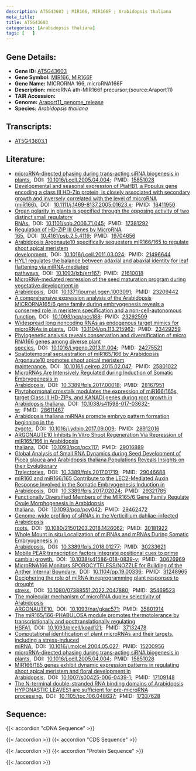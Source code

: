 ```yaml
---
description: AT5G43603 ; MIR166, MIR166F ; Arabidopsis thaliana
meta_title:
title: AT5G43603
categories: [Arabidopsis thaliana]
tags: [   ]
---
```


## Gene Details:
- **Gene ID:** [AT5G43603](https://www.arabidopsis.org/locus?name=AT5G43603)
- **Gene Symbol:** <u>MIR166, MIR166F</u>
- **Gene Name:** MICRORNA 166, microRNA166F
- **Description:**   microRNA ath-MIR166f precursor;(source:Araport11)
- **TAIR Accession:** 
- **Genome:** [Araport11_genome_release](https://www.arabidopsis.org/download/list?dir=Genes%2FAraport11_genome_release)
- **Species:** *Arabidopsis thaliana*

## Transcripts:
   -  [AT5G43603.1](https://www.arabidopsis.org/gene?name=AT5G43603.1)
## Literature:
   - [microRNA-directed phasing during trans-acting siRNA biogenesis in plants.](https://www.doi.org/10.1016/j.cell.2005.04.004)&nbsp;&nbsp;DOI:&nbsp;&nbsp;[10.1016/j.cell.2005.04.004](https://www.doi.org/10.1016/j.cell.2005.04.004);&nbsp;&nbsp;PMID:&nbsp;&nbsp;[15851028](https://pubmed.ncbi.nlm.nih.gov/15851028/)
   - [Developmental and seasonal expression of PtaHB1, a Populus gene encoding a class  III HD-Zip protein, is closely associated with secondary growth and inversely  correlated with the level of microRNA (miR166).](https://www.doi.org/10.1111/j.1469-8137.2005.01623.x)&nbsp;&nbsp;DOI:&nbsp;&nbsp;[10.1111/j.1469-8137.2005.01623.x](https://www.doi.org/10.1111/j.1469-8137.2005.01623.x);&nbsp;&nbsp;PMID:&nbsp;&nbsp;[16411950](https://pubmed.ncbi.nlm.nih.gov/16411950/)
   - [Organ polarity in plants is specified through the opposing activity of two  distinct small regulatory RNAs.](https://www.doi.org/10.1101/sqb.2006.71.045)&nbsp;&nbsp;DOI:&nbsp;&nbsp;[10.1101/sqb.2006.71.045](https://www.doi.org/10.1101/sqb.2006.71.045);&nbsp;&nbsp;PMID:&nbsp;&nbsp;[17381292](https://pubmed.ncbi.nlm.nih.gov/17381292/)
   - [Regulation of HD-ZIP III Genes by MicroRNA 165.](https://www.doi.org/10.4161/psb.2.5.4119)&nbsp;&nbsp;DOI:&nbsp;&nbsp;[10.4161/psb.2.5.4119](https://www.doi.org/10.4161/psb.2.5.4119);&nbsp;&nbsp;PMID:&nbsp;&nbsp;[19704656](https://pubmed.ncbi.nlm.nih.gov/19704656/)
   - [Arabidopsis Argonaute10 specifically sequesters miR166/165 to regulate shoot  apical meristem development.](https://www.doi.org/10.1016/j.cell.2011.03.024)&nbsp;&nbsp;DOI:&nbsp;&nbsp;[10.1016/j.cell.2011.03.024](https://www.doi.org/10.1016/j.cell.2011.03.024);&nbsp;&nbsp;PMID:&nbsp;&nbsp;[21496644](https://pubmed.ncbi.nlm.nih.gov/21496644/)
   - [HYL1 regulates the balance between adaxial and abaxial identity for leaf  flattening via miRNA-mediated pathways.](https://www.doi.org/10.1093/jxb/err167)&nbsp;&nbsp;DOI:&nbsp;&nbsp;[10.1093/jxb/err167](https://www.doi.org/10.1093/jxb/err167);&nbsp;&nbsp;PMID:&nbsp;&nbsp;[21610018](https://pubmed.ncbi.nlm.nih.gov/21610018/)
   - [MicroRNA-mediated repression of the seed maturation program during vegetative  development in Arabidopsis.](https://www.doi.org/10.1371/journal.pgen.1003091)&nbsp;&nbsp;DOI:&nbsp;&nbsp;[10.1371/journal.pgen.1003091](https://www.doi.org/10.1371/journal.pgen.1003091);&nbsp;&nbsp;PMID:&nbsp;&nbsp;[23209442](https://pubmed.ncbi.nlm.nih.gov/23209442/)
   - [A comprehensive expression analysis of the Arabidopsis MICRORNA165/6 gene family  during embryogenesis reveals a conserved role in meristem specification and a  non-cell-autonomous function.](https://www.doi.org/10.1093/pcp/pcs188)&nbsp;&nbsp;DOI:&nbsp;&nbsp;[10.1093/pcp/pcs188](https://www.doi.org/10.1093/pcp/pcs188);&nbsp;&nbsp;PMID:&nbsp;&nbsp;[23292599](https://pubmed.ncbi.nlm.nih.gov/23292599/)
   - [Widespread long noncoding RNAs as endogenous target mimics for microRNAs in  plants.](https://www.doi.org/10.1104/pp.113.215962)&nbsp;&nbsp;DOI:&nbsp;&nbsp;[10.1104/pp.113.215962](https://www.doi.org/10.1104/pp.113.215962);&nbsp;&nbsp;PMID:&nbsp;&nbsp;[23429259](https://pubmed.ncbi.nlm.nih.gov/23429259/)
   - [Phylogenetic analysis reveals conservation and diversification of micro RNA166  genes among diverse plant species.](https://www.doi.org/10.1016/j.ygeno.2013.11.004)&nbsp;&nbsp;DOI:&nbsp;&nbsp;[10.1016/j.ygeno.2013.11.004](https://www.doi.org/10.1016/j.ygeno.2013.11.004);&nbsp;&nbsp;PMID:&nbsp;&nbsp;[24275521](https://pubmed.ncbi.nlm.nih.gov/24275521/)
   - [Spatiotemporal sequestration of miR165/166 by Arabidopsis Argonaute10 promotes  shoot apical meristem maintenance.](https://www.doi.org/10.1016/j.celrep.2015.02.047)&nbsp;&nbsp;DOI:&nbsp;&nbsp;[10.1016/j.celrep.2015.02.047](https://www.doi.org/10.1016/j.celrep.2015.02.047);&nbsp;&nbsp;PMID:&nbsp;&nbsp;[25801022](https://pubmed.ncbi.nlm.nih.gov/25801022/)
   - [MicroRNAs Are Intensively Regulated during Induction of Somatic Embryogenesis in  Arabidopsis.](https://www.doi.org/10.3389/fpls.2017.00018)&nbsp;&nbsp;DOI:&nbsp;&nbsp;[10.3389/fpls.2017.00018](https://www.doi.org/10.3389/fpls.2017.00018);&nbsp;&nbsp;PMID:&nbsp;&nbsp;[28167951](https://pubmed.ncbi.nlm.nih.gov/28167951/)
   - [Phytohormonal crosstalk modulates the expression of miR166/165s, target Class III  HD-ZIPs, and KANADI genes during root growth in Arabidopsis thaliana.](https://www.doi.org/10.1038/s41598-017-03632-w)&nbsp;&nbsp;DOI:&nbsp;&nbsp;[10.1038/s41598-017-03632-w](https://www.doi.org/10.1038/s41598-017-03632-w);&nbsp;&nbsp;PMID:&nbsp;&nbsp;[28611467](https://pubmed.ncbi.nlm.nih.gov/28611467/)
   - [Arabidopsis thaliana miRNAs promote embryo pattern formation beginning in the  zygote.](https://www.doi.org/10.1016/j.ydbio.2017.09.009)&nbsp;&nbsp;DOI:&nbsp;&nbsp;[10.1016/j.ydbio.2017.09.009](https://www.doi.org/10.1016/j.ydbio.2017.09.009);&nbsp;&nbsp;PMID:&nbsp;&nbsp;[28912016](https://pubmed.ncbi.nlm.nih.gov/28912016/)
   - [ARGONAUTE10 Inhibits In Vitro Shoot Regeneration Via Repression of miR165/166 in  Arabidopsis thaliana.](https://www.doi.org/10.1093/pcp/pcx117)&nbsp;&nbsp;DOI:&nbsp;&nbsp;[10.1093/pcp/pcx117](https://www.doi.org/10.1093/pcp/pcx117);&nbsp;&nbsp;PMID:&nbsp;&nbsp;[29016889](https://pubmed.ncbi.nlm.nih.gov/29016889/)
   - [Global Analysis of Small RNA Dynamics during Seed Development of Picea glauca and  Arabidopsis thaliana Populations Reveals Insights on their Evolutionary  Trajectories.](https://www.doi.org/10.3389/fpls.2017.01719)&nbsp;&nbsp;DOI:&nbsp;&nbsp;[10.3389/fpls.2017.01719](https://www.doi.org/10.3389/fpls.2017.01719);&nbsp;&nbsp;PMID:&nbsp;&nbsp;[29046688](https://pubmed.ncbi.nlm.nih.gov/29046688/)
   - [miR160 and miR166/165 Contribute to the LEC2-Mediated Auxin Response Involved in  the Somatic Embryogenesis Induction in Arabidopsis.](https://www.doi.org/10.3389/fpls.2017.02024)&nbsp;&nbsp;DOI:&nbsp;&nbsp;[10.3389/fpls.2017.02024](https://www.doi.org/10.3389/fpls.2017.02024);&nbsp;&nbsp;PMID:&nbsp;&nbsp;[29321785](https://pubmed.ncbi.nlm.nih.gov/29321785/)
   - [Functionally Diversified Members of the MIR165/6 Gene Family Regulate Ovule  Morphogenesis in Arabidopsis thaliana.](https://www.doi.org/10.1093/pcp/pcy042)&nbsp;&nbsp;DOI:&nbsp;&nbsp;[10.1093/pcp/pcy042](https://www.doi.org/10.1093/pcp/pcy042);&nbsp;&nbsp;PMID:&nbsp;&nbsp;[29462472](https://pubmed.ncbi.nlm.nih.gov/29462472/)
   - [Genome-wide profiling of sRNAs in the Verticillium dahliae-infected Arabidopsis  roots.](https://www.doi.org/10.1080/21501203.2018.1426062)&nbsp;&nbsp;DOI:&nbsp;&nbsp;[10.1080/21501203.2018.1426062](https://www.doi.org/10.1080/21501203.2018.1426062);&nbsp;&nbsp;PMID:&nbsp;&nbsp;[30181922](https://pubmed.ncbi.nlm.nih.gov/30181922/)
   - [Whole Mount in situ Localization of miRNAs and mRNAs During Somatic Embryogenesis  in Arabidopsis.](https://www.doi.org/10.3389/fpls.2018.01277)&nbsp;&nbsp;DOI:&nbsp;&nbsp;[10.3389/fpls.2018.01277](https://www.doi.org/10.3389/fpls.2018.01277);&nbsp;&nbsp;PMID:&nbsp;&nbsp;[30233621](https://pubmed.ncbi.nlm.nih.gov/30233621/)
   - [Mobile PEAR transcription factors integrate positional cues to prime cambial  growth.](https://www.doi.org/10.1038/s41586-018-0839-y)&nbsp;&nbsp;DOI:&nbsp;&nbsp;[10.1038/s41586-018-0839-y](https://www.doi.org/10.1038/s41586-018-0839-y);&nbsp;&nbsp;PMID:&nbsp;&nbsp;[30626969](https://pubmed.ncbi.nlm.nih.gov/30626969/)
   - [MicroRNA166 Monitors SPOROCYTELESS/NOZZLE for Building of the Anther Internal  Boundary.](https://www.doi.org/10.1104/pp.19.00336)&nbsp;&nbsp;DOI:&nbsp;&nbsp;[10.1104/pp.19.00336](https://www.doi.org/10.1104/pp.19.00336);&nbsp;&nbsp;PMID:&nbsp;&nbsp;[31248965](https://pubmed.ncbi.nlm.nih.gov/31248965/)
   - [Deciphering the role of miRNA in reprogramming plant responses to drought stress.](https://www.doi.org/10.1080/07388551.2022.2047880)&nbsp;&nbsp;DOI:&nbsp;&nbsp;[10.1080/07388551.2022.2047880](https://www.doi.org/10.1080/07388551.2022.2047880);&nbsp;&nbsp;PMID:&nbsp;&nbsp;[35469523](https://pubmed.ncbi.nlm.nih.gov/35469523/)
   - [The molecular mechanism of microRNA duplex selectivity of Arabidopsis  ARGONAUTE10.](https://www.doi.org/10.1093/nar/gkac571)&nbsp;&nbsp;DOI:&nbsp;&nbsp;[10.1093/nar/gkac571](https://www.doi.org/10.1093/nar/gkac571);&nbsp;&nbsp;PMID:&nbsp;&nbsp;[35801914](https://pubmed.ncbi.nlm.nih.gov/35801914/)
   - [The miR165/166-PHABULOSA module promotes thermotolerance by transcriptionally and  posttranslationally regulating HSFA1.](https://www.doi.org/10.1093/plcell/koad121)&nbsp;&nbsp;DOI:&nbsp;&nbsp;[10.1093/plcell/koad121](https://www.doi.org/10.1093/plcell/koad121);&nbsp;&nbsp;PMID:&nbsp;&nbsp;[37132478](https://pubmed.ncbi.nlm.nih.gov/37132478/)
   - [Computational identification of plant microRNAs and their targets, including a  stress-induced miRNA.](https://www.doi.org/10.1016/j.molcel.2004.05.027)&nbsp;&nbsp;DOI:&nbsp;&nbsp;[10.1016/j.molcel.2004.05.027](https://www.doi.org/10.1016/j.molcel.2004.05.027);&nbsp;&nbsp;PMID:&nbsp;&nbsp;[15200956](https://pubmed.ncbi.nlm.nih.gov/15200956/)
   - [microRNA-directed phasing during trans-acting siRNA biogenesis in plants.](https://www.doi.org/10.1016/j.cell.2005.04.004)&nbsp;&nbsp;DOI:&nbsp;&nbsp;[10.1016/j.cell.2005.04.004](https://www.doi.org/10.1016/j.cell.2005.04.004);&nbsp;&nbsp;PMID:&nbsp;&nbsp;[15851028](https://pubmed.ncbi.nlm.nih.gov/15851028/)
   - [MIR166/165 genes exhibit dynamic expression patterns in regulating shoot apical  meristem and floral development in Arabidopsis.](https://www.doi.org/10.1007/s00425-006-0439-1)&nbsp;&nbsp;DOI:&nbsp;&nbsp;[10.1007/s00425-006-0439-1](https://www.doi.org/10.1007/s00425-006-0439-1);&nbsp;&nbsp;PMID:&nbsp;&nbsp;[17109148](https://pubmed.ncbi.nlm.nih.gov/17109148/)
   - [The N-terminal double-stranded RNA binding domains of Arabidopsis HYPONASTIC  LEAVES1 are sufficient for pre-microRNA processing.](https://www.doi.org/10.1105/tpc.106.048637)&nbsp;&nbsp;DOI:&nbsp;&nbsp;[10.1105/tpc.106.048637](https://www.doi.org/10.1105/tpc.106.048637);&nbsp;&nbsp;PMID:&nbsp;&nbsp;[17337628](https://pubmed.ncbi.nlm.nih.gov/17337628/)
## Sequence:
{{< accordion "cDNA Sequence" >}}

{{< /accordion >}}
{{< accordion "CDS Sequence" >}}

{{< /accordion >}}
{{< accordion "Protein Sequence" >}}

{{< /accordion >}}
